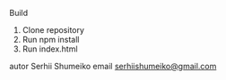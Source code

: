 Build
1. Clone repository
2. Run npm install
3. Run index.html

autor 
Serhii Shumeiko 
email 
serhiishumeiko@gmail.com